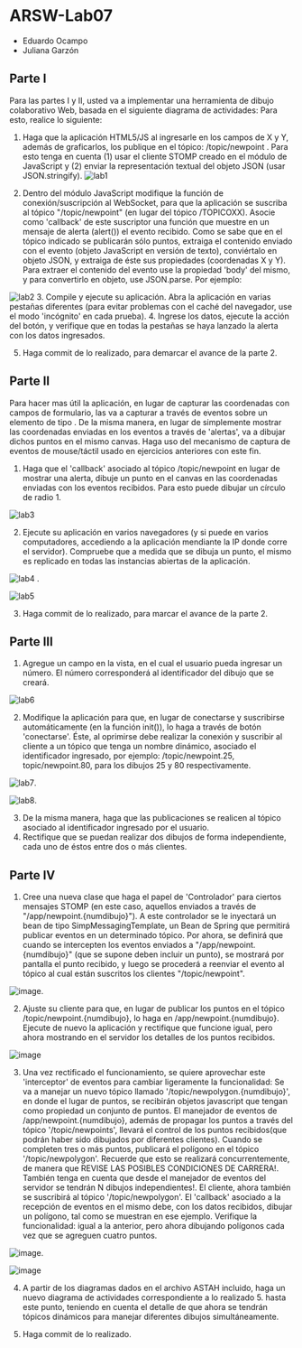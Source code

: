 # ARSW-Lab07
- Eduardo Ocampo
- Juliana Garzón

## Parte I
Para las partes I y II, usted va a implementar una herramienta de dibujo colaborativo Web, basada en el siguiente diagrama de actividades:
Para esto, realice lo siguiente:
1. Haga que la aplicación HTML5/JS al ingresarle en los campos de X y Y, además de graficarlos, los publique en el tópico: /topic/newpoint . Para esto tenga en cuenta (1) usar el cliente STOMP creado en el módulo de JavaScript y (2) enviar la representación textual del objeto JSON (usar JSON.stringify).
![lab1](https://user-images.githubusercontent.com/43153078/77556039-f6e30400-6e85-11ea-9f5a-13cfbfb29236.PNG)

2. Dentro del módulo JavaScript modifique la función de conexión/suscripción al WebSocket, para que la aplicación se suscriba al tópico "/topic/newpoint" (en lugar del tópico /TOPICOXX). Asocie como 'callback' de este suscriptor una función que muestre en un mensaje de alerta (alert()) el evento recibido. Como se sabe que en el tópico indicado se publicarán sólo puntos, extraiga el contenido enviado con el evento (objeto JavaScript en versión de texto), conviértalo en objeto JSON, y extraiga de éste sus propiedades (coordenadas X y Y). Para extraer el contenido del evento use la propiedad 'body' del mismo, y para convertirlo en objeto, use JSON.parse. Por ejemplo:

![lab2](https://user-images.githubusercontent.com/43153078/77556341-648f3000-6e86-11ea-9769-f1ac1c05bcd0.PNG)
3. Compile y ejecute su aplicación. Abra la aplicación en varias pestañas diferentes (para evitar problemas con el caché del navegador, use el modo 'incógnito' en cada prueba).
4. Ingrese los datos, ejecute la acción del botón, y verifique que en todas la pestañas se haya lanzado la alerta con los datos ingresados.

5. Haga commit de lo realizado, para demarcar el avance de la parte 2.


## Parte II

Para hacer mas útil la aplicación, en lugar de capturar las coordenadas con campos de formulario, las va a capturar a través de eventos sobre un elemento de tipo <canvas>. De la misma manera, en lugar de simplemente mostrar las coordenadas enviadas en los eventos a través de 'alertas', va a dibujar dichos puntos en el mismo canvas. Haga uso del mecanismo de captura de eventos de mouse/táctil usado en ejercicios anteriores con este fin.

1. Haga que el 'callback' asociado al tópico /topic/newpoint en lugar de mostrar una alerta, dibuje un punto en el canvas en las coordenadas enviadas con los eventos recibidos. Para esto puede dibujar un círculo de radio 1.

![lab3](https://user-images.githubusercontent.com/43153078/77557327-a2408880-6e87-11ea-8415-aeef5bb8f837.PNG) 

2. Ejecute su aplicación en varios navegadores (y si puede en varios computadores, accediendo a la aplicación mendiante la IP donde corre el servidor). Compruebe que a medida que se dibuja un punto, el mismo es replicado en todas las instancias abiertas de la aplicación.

![lab4](https://user-images.githubusercontent.com/43153078/77557883-4296ad00-6e88-11ea-9179-499985f384fd.PNG) .


![lab5](https://user-images.githubusercontent.com/43153078/77557886-43c7da00-6e88-11ea-917a-4da78f802cfb.PNG)

3. Haga commit de lo realizado, para marcar el avance de la parte 2.


## Parte III


1. Agregue un campo en la vista, en el cual el usuario pueda ingresar un número. El número corresponderá al identificador del dibujo que se creará.

![lab6](https://user-images.githubusercontent.com/43153078/77558554-129bd980-6e89-11ea-9c98-807665e04485.PNG)

2. Modifique la aplicación para que, en lugar de conectarse y suscribirse automáticamente (en la función init()), lo haga a través de botón 'conectarse'. Éste, al oprimirse debe realizar la conexión y suscribir al cliente a un tópico que tenga un nombre dinámico, asociado el identificador ingresado, por ejemplo: /topic/newpoint.25, topic/newpoint.80, para los dibujos 25 y 80 respectivamente.

![lab7](https://user-images.githubusercontent.com/43153078/77558910-850cb980-6e89-11ea-9ab3-7a20b7f91f50.PNG).

![lab8](https://user-images.githubusercontent.com/43153078/77558919-876f1380-6e89-11ea-9bed-cfdbb0fb331e.PNG).

3. De la misma manera, haga que las publicaciones se realicen al tópico asociado al identificador ingresado por el usuario.
4. Rectifique que se puedan realizar dos dibujos de forma independiente, cada uno de éstos entre dos o más clientes.


## Parte IV

1. Cree una nueva clase que haga el papel de 'Controlador' para ciertos mensajes STOMP (en este caso, aquellos enviados a través de "/app/newpoint.{numdibujo}"). A este controlador se le inyectará un bean de tipo SimpMessagingTemplate, un Bean de Spring que permitirá publicar eventos en un determinado tópico. Por ahora, se definirá que cuando se intercepten los eventos enviados a "/app/newpoint.{numdibujo}" (que se supone deben incluir un punto), se mostrará por pantalla el punto recibido, y luego se procederá a reenviar el evento al tópico al cual están suscritos los clientes "/topic/newpoint".


![image](https://user-images.githubusercontent.com/43153078/77559601-5e02b780-6e8a-11ea-8914-d3aa43a80af3.png).

2. Ajuste su cliente para que, en lugar de publicar los puntos en el tópico /topic/newpoint.{numdibujo}, lo haga en /app/newpoint.{numdibujo}. Ejecute de nuevo la aplicación y rectifique que funcione igual, pero ahora mostrando en el servidor los detalles de los puntos recibidos.


![image](https://user-images.githubusercontent.com/43153078/77559782-986c5480-6e8a-11ea-8ef1-c4014b38b91e.png)


3. Una vez rectificado el funcionamiento, se quiere aprovechar este 'interceptor' de eventos para cambiar ligeramente la funcionalidad:
Se va a manejar un nuevo tópico llamado '/topic/newpolygon.{numdibujo}', en donde el lugar de puntos, se recibirán objetos javascript que tengan como propiedad un conjunto de puntos.
El manejador de eventos de /app/newpoint.{numdibujo}, además de propagar los puntos a través del tópico '/topic/newpoints', llevará el control de los puntos recibidos(que podrán haber sido dibujados por diferentes clientes). Cuando se completen tres o más puntos, publicará el polígono en el tópico '/topic/newpolygon'. Recuerde que esto se realizará concurrentemente, de manera que REVISE LAS POSIBLES CONDICIONES DE CARRERA!. También tenga en cuenta que desde el manejador de eventos del servidor se tendrán N dibujos independientes!.
El cliente, ahora también se suscribirá al tópico '/topic/newpolygon'. El 'callback' asociado a la recepción de eventos en el mismo debe, con los datos recibidos, dibujar un polígono, tal como se muestran en ese ejemplo.
Verifique la funcionalidad: igual a la anterior, pero ahora dibujando polígonos cada vez que se agreguen cuatro puntos.

![image](https://user-images.githubusercontent.com/43153078/77559993-d9646900-6e8a-11ea-8f8a-685b5e06d103.png).

![image](https://user-images.githubusercontent.com/43153078/77560095-fac55500-6e8a-11ea-91b8-ecd1c96ad019.png)


4. A partir de los diagramas dados en el archivo ASTAH incluido, haga un nuevo diagrama de actividades correspondiente a lo realizado 5. hasta este punto, teniendo en cuenta el detalle de que ahora se tendrán tópicos dinámicos para manejar diferentes dibujos simultáneamente.

5. Haga commit de lo realizado.

